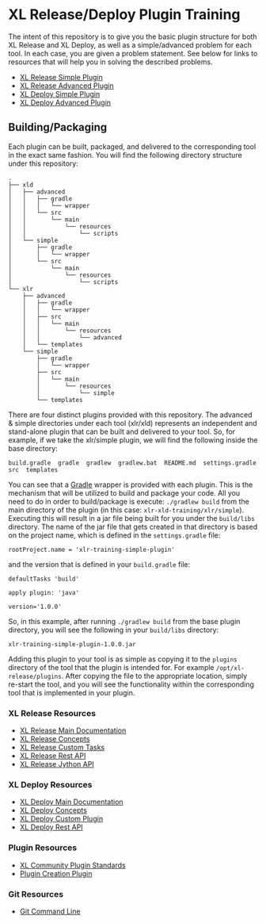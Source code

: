 # XL Release/Deploy Plugin Training
The intent of this repository is to give you the basic plugin structure for both XL Release and XL Deploy, as well as a simple/advanced problem for each tool. In each case, you are given a problem statement. See below for links to resources that will help you in solving the described problems.

- [XL Release Simple Plugin](xlr/simple/)
- [XL Release Advanced Plugin](xlr/advanced/)
- [XL Deploy Simple Plugin](xld/simple/)
- [XL Deploy Advanced Plugin](xld/advanced/)

## Building/Packaging
Each plugin can be built, packaged, and delivered to the corresponding tool in the exact same fashion. You will find the following directory structure under this repository:
```
.
├── xld
│   ├── advanced
│   │   ├── gradle
│   │   │   └── wrapper
│   │   └── src
│   │       └── main
│   │           └── resources
│   │               └── scripts
│   └── simple
│       ├── gradle
│       │   └── wrapper
│       └── src
│           └── main
│               └── resources
│                   └── scripts
└── xlr
    ├── advanced
    │   ├── gradle
    │   │   └── wrapper
    │   ├── src
    │   │   └── main
    │   │       └── resources
    │   │           └── advanced
    │   └── templates
    └── simple
        ├── gradle
        │   └── wrapper
        ├── src
        │   └── main
        │       └── resources
        │           └── simple
        └── templates
```
There are four distinct plugins provided with this repository. The advanced & simple directories under each tool (xlr/xld) represents an independent and stand-alone plugin that can be built and delivered to your tool. So, for example, if we take the xlr/simple plugin, we will find the following inside the base directory:
```
build.gradle  gradle  gradlew  gradlew.bat  README.md  settings.gradle  src  templates
```
You can see that a [Gradle](https://gradle.org/) wrapper is provided with each plugin. This is the mechanism that will be utilized to build and package your code. All you need to do in order to build/package is execute: `./gradlew build` from the main directory of the plugin (in this case: `xlr-xld-training/xlr/simple`). Executing this will result in a jar file being built for you under the `build/libs` directory. The name of the jar file that gets created in that directory is based on the project name, which is defined in the `settings.gradle` file:
```
rootProject.name = 'xlr-training-simple-plugin'
```
and the version that is defined in your `build.gradle` file:
```
defaultTasks 'build'

apply plugin: 'java'

version='1.0.0'
```
So, in this example, after running `./gradlew build` from the base plugin directory, you will see the following in your `build/libs` directory:
```
xlr-training-simple-plugin-1.0.0.jar
```
Adding this plugin to your tool is as simple as copying it to the `plugins` directory of the tool that the plugin is intended for. For example `/opt/xl-release/plugins`. After copying the file to the appropriate location, simply re-start the tool, and you will see the functionality within the corresponding tool that is implemented in your plugin.

### XL Release Resources
- [XL Release Main Documentation](https://docs.xebialabs.com/xl-release/)
- [XL Release Concepts](https://docs.xebialabs.com/xl-release/concept/)
- [XL Release Custom Tasks](https://docs.xebialabs.com/xl-release/how-to/create-custom-task-types.html)
- [XL Release Rest API](https://docs.xebialabs.com/xl-release/latest/rest-api/)
- [XL Release Jython API](https://docs.xebialabs.com/xl-release/latest/jython-api/index.html)

### XL Deploy Resources
- [XL Deploy Main Documentation](https://docs.xebialabs.com/xl-deploy/)
- [XL Deploy Concepts](https://docs.xebialabs.com/xl-deploy/concept/)
- [XL Deploy Custom Plugin](https://docs.xebialabs.com/xl-deploy/how-to/create-an-xl-deploy-plugin.html)
- [XL Deploy Rest API](https://docs.xebialabs.com/xl-deploy/latest/rest-api/)

### Plugin Resources
- [XL Community Plugin Standards](http://xebialabs-community.github.io/)
- [Plugin Creation Plugin](https://github.com/xebialabs-community/xlr-plugin-plugin)

### Git Resources
- [Git Command Line](https://git-scm.com/book/en/v2/Getting-Started-The-Command-Line)
